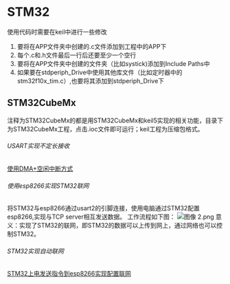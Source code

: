 # STM32
使用代码时需要在keil中进行一些修改
1. 要将在APP文件夹中创建的.c文件添加到工程中的APP下
2. 每个.c和.h文件最后一行后还要至少一个空行
3. 要将在APP文件夹中创建的文件夹（比如systick)添加到Include Paths中
4. 如果要在stdperiph_Drive中使用其他库文件（比如定时器中的stm32f10x_tim.c）,也要将其添加到stdperiph_Drive下







##  STM32CubeMx

注释为STM32CubeMx的都是用STM32CubeMx和keil5实现的相关功能，目录下为STM32CubeMx工程，点击.ioc文件即可运行；keil工程为压缩包格式。



###### USART实现不定长接收

[使用DMA+空闲中断方式](https://github.com/Spacewe/STM32/tree/master/USART%E4%B8%8D%E5%AE%9A%E9%95%BF%E6%8E%A5%E6%94%B6%EF%BC%88DMA%2B%E7%A9%BA%E9%97%B2%E4%B8%AD%E6%96%AD%EF%BC%89)


###### 使用esp8266实现STM32联网

将STM32与esp8266通过usart2的引脚连接，使用电脑通过STM32配置esp8266,实现与TCP server相互发送数据。
工作流程如下图：
![图像 2.png](http://upload-images.jianshu.io/upload_images/1760243-0d7bc465dd5a2ab9.png?imageMogr2/auto-orient/strip%7CimageView2/2/w/1240)
意义：实现了STM32的联网，即STM32的数据可以上传到网上，通过网络也可以控制STM32。

###### STM32实现自动联网
[STM32上电发送指令到esp8266实现配置联网](https://github.com/Spacewe/STM32/tree/master/%E9%80%9A%E8%BF%87STM32%E9%85%8D%E7%BD%AEesp8266%EF%BC%88STM32%E8%87%AA%E5%8A%A8%E5%AE%8C%E6%88%90%EF%BC%89)
